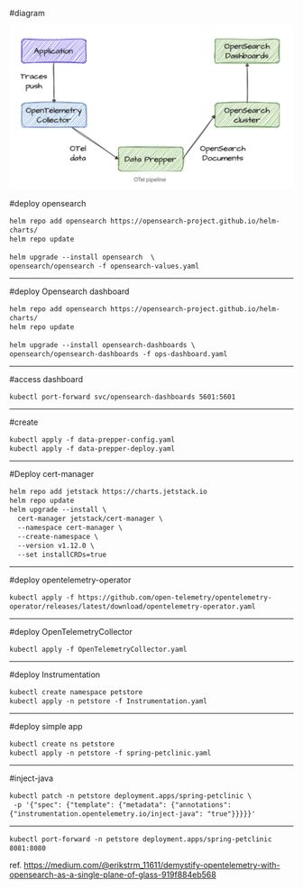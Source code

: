 #diagram

![alt text](./img/otel-pipline.png)

#deploy opensearch
```
helm repo add opensearch https://opensearch-project.github.io/helm-charts/
helm repo update

helm upgrade --install opensearch  \
opensearch/opensearch -f opensearch-values.yaml
```

---
#deploy Opensearch dashboard
```
helm repo add opensearch https://opensearch-project.github.io/helm-charts/
helm repo update

helm upgrade --install opensearch-dashboards \
opensearch/opensearch-dashboards -f ops-dashboard.yaml
```

---
#access dashboard
```
kubectl port-forward svc/opensearch-dashboards 5601:5601
```

---
#create
```
kubectl apply -f data-prepper-config.yaml
kubectl apply -f data-prepper-deploy.yaml
```

---
#Deploy cert-manager
```
helm repo add jetstack https://charts.jetstack.io
helm repo update
helm upgrade --install \
  cert-manager jetstack/cert-manager \
  --namespace cert-manager \
  --create-namespace \
  --version v1.12.0 \
  --set installCRDs=true
```
---
#deploy opentelemetry-operator
```
kubectl apply -f https://github.com/open-telemetry/opentelemetry-operator/releases/latest/download/opentelemetry-operator.yaml 
```

---
#deploy OpenTelemetryCollector
```
kubectl apply -f OpenTelemetryCollector.yaml
```
---
#deploy Instrumentation
```
kubectl create namespace petstore
kubectl apply -n petstore -f Instrumentation.yaml
```

---
#deploy simple app
```
kubectl create ns petstore
kubectl apply -n petstore -f spring-petclinic.yaml
```
---
#inject-java 
```
kubectl patch -n petstore deployment.apps/spring-petclinic \
 -p '{"spec": {"template": {"metadata": {"annotations": {"instrumentation.opentelemetry.io/inject-java": "true"}}}}}'
```

---
```
kubectl port-forward -n petstore deployment.apps/spring-petclinic 8081:8080
```


ref. https://medium.com/@erikstrm_11611/demystify-opentelemetry-with-opensearch-as-a-single-plane-of-glass-919f884eb568